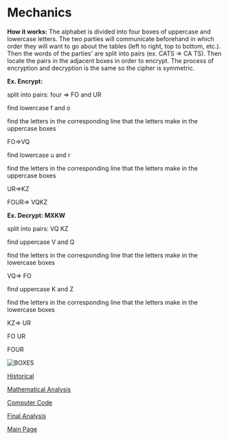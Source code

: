 # Mechanics


**How it works:** The alphabet is divided into four boxes of uppercase and lowercase letters. The two parties will communicate beforehand in which order they will want to go about the tables (left to right, top to bottom, etc.). Then the words of the parties' are split into pairs (ex. CATS => CA TS). Then locate the pairs in the adjacent boxes in order to encrypt. The process of encryption and decryption is the same so the cipher is symmetric.

**Ex. Encrypt:**

split into pairs: four => FO and UR

find lowercase f and o

find the letters in the corresponding line that the letters make in the uppercase boxes

FO=>VQ

find lowercase u and r 

find the letters in the corresponding line that the letters make in the uppercase boxes
 
 UR=>KZ
  
  FOUR=> VQKZ
  


**Ex. Decrypt: MXKW**

split into pairs: VQ KZ

find uppercase V and Q

find the letters in the corresponding line that the letters make in the lowercase boxes

VQ=> FO

find uppercase K and Z

find the letters in the corresponding line that the letters make in the lowercase boxes

KZ=> UR

FO UR

FOUR

  
![BOXES](https://user-images.githubusercontent.com/94381250/142233868-fcb1a34f-c279-468f-8931-4398201f2f7e.png)



[Historical](Historical.md)

[Mathematical Analysis](mathAnalysis.md)

[Computer Code](compCode.md)

[Final Analysis](https://github.com/PearlJain12/Cypher/blob/main/Final-Analysis.md)

[Main Page](README.md)



